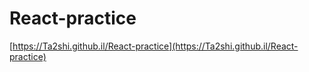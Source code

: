# React-practice

[https://Ta2shi.github.il/React-practice](https://Ta2shi.github.il/React-practice)